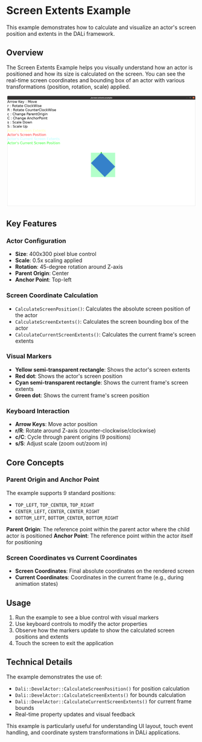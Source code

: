 # Screen Extents Example

This example demonstrates how to calculate and visualize an actor's screen position and extents in the DALi framework.

## Overview

The Screen Extents Example helps you visually understand how an actor is positioned and how its size is calculated on the screen. You can see the real-time screen coordinates and bounding box of an actor with various transformations (position, rotation, scale) applied.

![Screen Extents Example](screen-extents-example.png)

## Key Features

### Actor Configuration
- **Size**: 400x300 pixel blue control
- **Scale**: 0.5x scaling applied
- **Rotation**: 45-degree rotation around Z-axis
- **Parent Origin**: Center
- **Anchor Point**: Top-left

### Screen Coordinate Calculation
- `CalculateScreenPosition()`: Calculates the absolute screen position of the actor
- `CalculateScreenExtents()`: Calculates the screen bounding box of the actor
- `CalculateCurrentScreenExtents()`: Calculates the current frame's screen extents

### Visual Markers
- **Yellow semi-transparent rectangle**: Shows the actor's screen extents
- **Red dot**: Shows the actor's screen position
- **Cyan semi-transparent rectangle**: Shows the current frame's screen extents
- **Green dot**: Shows the current frame's screen position

### Keyboard Interaction
- **Arrow Keys**: Move actor position
- **r/R**: Rotate around Z-axis (counter-clockwise/clockwise)
- **c/C**: Cycle through parent origins (9 positions)
- **s/S**: Adjust scale (zoom out/zoom in)

## Core Concepts

### Parent Origin and Anchor Point
The example supports 9 standard positions:
- `TOP_LEFT`, `TOP_CENTER`, `TOP_RIGHT`
- `CENTER_LEFT`, `CENTER`, `CENTER_RIGHT`
- `BOTTOM_LEFT`, `BOTTOM_CENTER`, `BOTTOM_RIGHT`

**Parent Origin**: The reference point within the parent actor where the child actor is positioned
**Anchor Point**: The reference point within the actor itself for positioning

### Screen Coordinates vs Current Coordinates
- **Screen Coordinates**: Final absolute coordinates on the rendered screen
- **Current Coordinates**: Coordinates in the current frame (e.g., during animation states)

## Usage

1. Run the example to see a blue control with visual markers
2. Use keyboard controls to modify the actor properties
3. Observe how the markers update to show the calculated screen positions and extents
4. Touch the screen to exit the application

## Technical Details

The example demonstrates the use of:
- `Dali::DevelActor::CalculateScreenPosition()` for position calculation
- `Dali::DevelActor::CalculateScreenExtents()` for bounds calculation
- `Dali::DevelActor::CalculateCurrentScreenExtents()` for current frame bounds
- Real-time property updates and visual feedback

This example is particularly useful for understanding UI layout, touch event handling, and coordinate system transformations in DALi applications.
